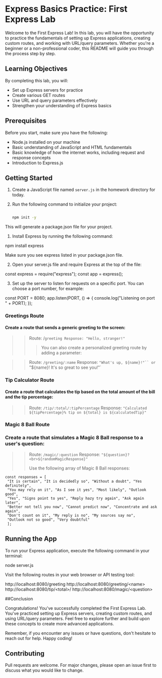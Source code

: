 # Express Basics Practice: First Express Lab

Welcome to the First Express Lab! In this lab, you will have the opportunity to practice the fundamentals of setting up Express applications, creating custom routes, and working with URL/query parameters. Whether you're a beginner or a non-professional coder, this README will guide you through the process step by step.

## Learning Objectives

By completing this lab, you will:

- Set up Express servers for practice
- Create various GET routes
- Use URL and query parameters effectively
- Strengthen your understanding of Express basics

## Prerequisites

Before you start, make sure you have the following:

- Node.js installed on your machine
- Basic understanding of JavaScript and HTML fundamentals
- Basic knowledge of how the internet works, including request and response concepts
- Introduction to Express.js

## Getting Started

1. Create a JavaScript file named `server.js` in the homework directory for today.
2. Run the following command to initialize your project:

   ```bash

   npm init -y
   ```

This will generate a package.json file for your project.

1. Install Express by running the following command:

npm install express

Make sure you see express listed in your package.json file.

2. Open your server.js file and require Express at the top of the file:

const express = require("express");
const app = express();

3. Set up the server to listen for requests on a specific port. You can choose a port number, for example:

const PORT = 8080;
app.listen(PORT, () => {
console.log("Listening on port " + PORT);
});

### Greetings Route

#### Create a route that sends a generic greeting to the screen:

> > Route: /`greeting Response: "Hello, stranger!"`
> >
> > > You can also create a personalized greeting route by adding a parameter:

> > Route: `/greeting/:name`
> > Response: ` "What's up, ${name}!"`` or  `"${name}! It's so great to see you!"`

### Tip Calculator Route

#### Create a route that calculates the tip based on the total amount of the bill and the tip percentage:

> > Route: `/tip/:total/:tipPercentage`
> > Response: `"Calculated ${tipPercentage}% tip on ${total} is ${calculatedTip}"`

### Magic 8 Ball Route

### Create a route that simulates a Magic 8 Ball response to a user's question:

> > Route: `/magic/:question`
> > Response: `"${question}?<br>${randomMagicResponse}"`
> >
> > Use the following array of Magic 8 Ball responses:

```
const responses = [
 "It is certain", "It is decidedly so", "Without a doubt", "Yes definitely",
 "You may rely on it", "As I see it yes", "Most likely", "Outlook good",
 "Yes", "Signs point to yes", "Reply hazy try again", "Ask again later",
 "Better not tell you now", "Cannot predict now", "Concentrate and ask again",
 "Don't count on it", "My reply is no", "My sources say no",
 "Outlook not so good", "Very doubtful"
 ];
```

## Running the App

To run your Express application, execute the following command in your terminal:

node server.js

Visit the following routes in your web browser or API testing tool:

http://localhost:8080/greeting
http://localhost:8080/greeting/\<name>
http://localhost:8080/tip/\<total>/<tipPercentage>
http://localhost:8080/magic/\<question>

##Conclusion

Congratulations! You've successfully completed the First Express Lab. You've practiced setting up Express servers, creating custom routes, and using URL/query parameters. Feel free to explore further and build upon these concepts to create more advanced applications.

Remember, if you encounter any issues or have questions, don't hesitate to reach out for help. Happy coding!

## Contributing

Pull requests are welcome. For major changes, please open an issue first
to discuss what you would like to change.
